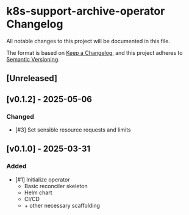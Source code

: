 # k8s-support-archive-operator Changelog
All notable changes to this project will be documented in this file.

The format is based on [Keep a Changelog](https://keepachangelog.com/en/1.0.0/),
and this project adheres to [Semantic Versioning](https://semver.org/spec/v2.0.0.html).

## [Unreleased]

## [v0.1.2] - 2025-05-06

### Changed
- [#3] Set sensible resource requests and limits

## [v0.1.0] - 2025-03-31

### Added
- [#1] Initialize operator
  - Basic reconciler skeleton
  - Helm chart
  - CI/CD
  - \+ other necessary scaffolding